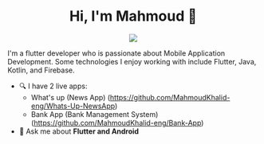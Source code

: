 
<h1 align="center">Hi, I'm Mahmoud 👋</h1>
<p align="center">
    <a href="https://www.linkedin.com/in/mahmoudkdev/"><img src="https://img.freepik.com/free-vector/app-development-banner_33099-1720.jpg?t=st=1647701076~exp=1647701676~hmac=d2d82ab5b3fc0e66c9bae4234c606d9cd3a8aaf3937b4f6ed3ad96be9a8f6603&w=1380"/></a>
  </p>
  

I'm a flutter developer who is passionate about Mobile Application Development. Some technologies I enjoy working with include Flutter, Java, Kotlin, and Firebase.

- 🔍 I have 2 live apps: 
  - What's up (News App) (https://github.com/MahmoudKhalid-eng/Whats-Up-NewsApp)
  - Bank App (Bank Management System) (https://github.com/MahmoudKhalid-eng/Bank-App)
- 💬 Ask me about **Flutter and Android**
